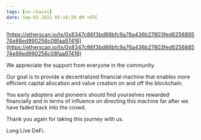 ```yaml
---
tags: [on-chains]
date: Sep-01-2022 05:18:39 AM +UTC
---
```


[https://etherscan.io/tx/0x8347c86f3bd86bfc9a76a436b27803fed625688574e88ed990256c08faa97416](https://etherscan.io/tx/0x8347c86f3bd86bfc9a76a436b27803fed625688574e88ed990256c08faa97416)

We appreciate the support from everyone in the community.

Our goal is to provide a decentralized financial machine that enables more efficient capital allocation and value creation on and off the blockchain.

You early adopters and pioneers should find yourselves rewarded financially and in terms of influence on directing this machine far after we have faded back into the crowd.

Thank you again for taking this journey with us.

Long Live DeFi.
